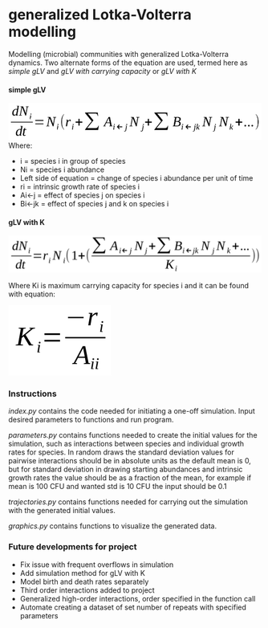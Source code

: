 # generalized Lotka-Volterra modelling
Modelling (microbial) communities with generalized Lotka-Volterra dynamics. Two alternate forms of the equation are used, termed here as *simple gLV* and *gLV with carrying capacity* or *gLV with K*

#### simple gLV
![simple gLV equation](equations/simple_gLV.png)
Where:
- i = species i in group of species
- Ni = species i abundance
- Left side of equation = change of species i abundance per unit of time
- ri = intrinsic growth rate of species i
- Ai<-j = effect of species j on species i
- Bi<-jk = effect of species j and k on species i

#### gLV with K
![gLV with K](equations/gLV_with_K.png)

Where Ki is maximum carrying capacity for species i and it can be found with equation:

![define K](equations/def_K.png) 

### Instructions
*index.py* contains the code needed for initiating a one-off simulation. Input desired parameters to functions and run program.

*parameters.py* contains functions needed to create the initial values for the simulation, such as interactions between species and individual growth rates for species. In random draws the standard deviation values for pairwise interactions should be in absolute units as the default mean is 0, but for standard deviation in drawing starting abundances and intrinsic growth rates the value should be as a fraction of the mean, for example if mean is 100 CFU and wanted std is 10 CFU the input should be 0.1

*trajectories.py* contains functions needed for carrying out the simulation with the generated initial values.

*graphics.py* contains functions to visualize the generated data.

### Future developments for project
- Fix issue with frequent overflows in simulation
- Add simulation method for gLV with K
- Model birth and death rates separately
- Third order interactions added to project
- Generalized high-order interactions, order specified in the function call
- Automate creating a dataset of set number of repeats with specified parameters
